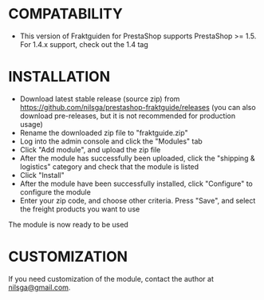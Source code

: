 # COMPATABILITY

* This version of Fraktguiden for PrestaShop supports PrestaShop >= 1.5. For 1.4.x support, check out the 1.4 tag

# INSTALLATION

* Download latest stable release (source zip) from https://github.com/nilsga/prestashop-fraktguide/releases (you can also download pre-releases, but it is not recommended for production usage)
* Rename the downloaded zip file to "fraktguide.zip"
* Log into the admin console and click the "Modules" tab
* Click "Add module", and upload the zip file
* After the module has successfully been uploaded, click the "shipping & logistics" category and check that the module is listed
* Click "Install"
* After the module have been successfully installed, click "Configure" to configure the module
* Enter your zip code, and choose other criteria. Press "Save", and select the freight products you want to use

The module is now ready to be used

# CUSTOMIZATION

If you need customization of the module, contact the author at nilsga@gmail.com.

